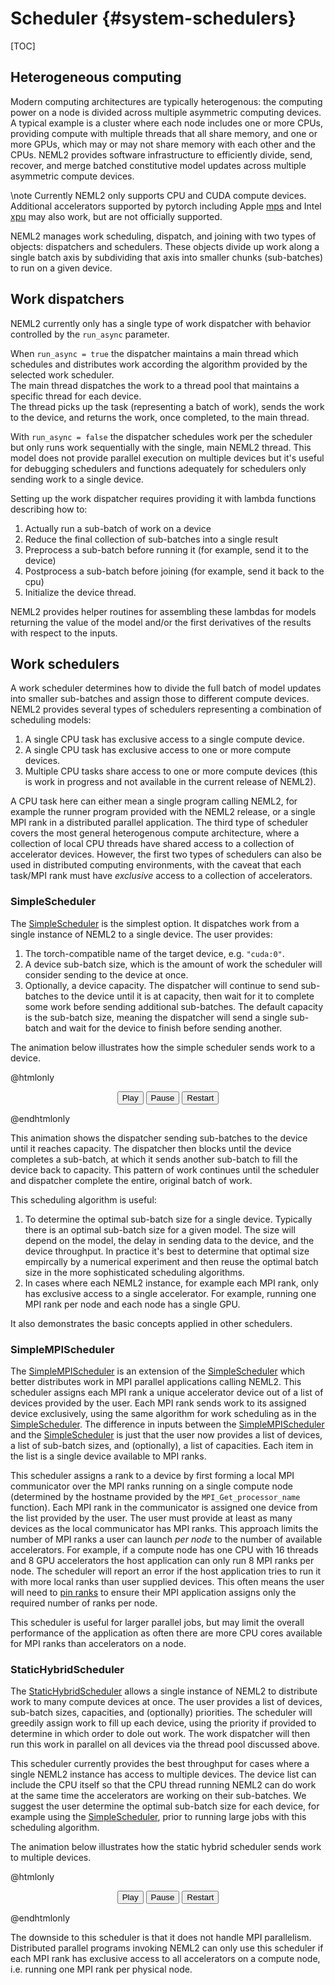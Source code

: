 # Scheduler {#system-schedulers}

[TOC]

## Heterogeneous computing

Modern computing architectures are typically heterogenous: the computing power on a node is divided across multiple asymmetric computing devices.  A typical example is a cluster where each node includes one or more CPUs, providing compute with multiple threads that all share memory, and one or more GPUs, which may or may not share memory with each other and the CPUs.  NEML2 provides software infrastructure to efficiently divide, send, recover, and merge batched constitutive model updates across multiple asymmetric compute devices.

\note
Currently NEML2 only supports CPU and CUDA compute devices.  Additional accelerators supported by pytorch including Apple [mps](https://pytorch.org/docs/stable/mps.html) and Intel [xpu](https://pytorch.org/docs/stable/xpu.html) may also work, but are not officially supported.

NEML2 manages work scheduling, dispatch, and joining with two types of objects: dispatchers and schedulers.  These objects divide up work along a single batch axis by subdividing that axis into smaller chunks (sub-batches) to run on a given device.

## Work dispatchers

NEML2 currently only has a single type of work dispatcher with behavior controlled by the `run_async` parameter.

When `run_async = true` the dispatcher maintains a main thread which schedules and distributes work according the algorithm provided by the selected work scheduler.  
The main thread dispatches the work to a thread pool that maintains a specific thread for each device.  
The thread picks up the task (representing a batch of work), sends the work to the device, and returns the work, once completed, to the main thread.

With `run_async = false` the dispatcher schedules work per the scheduler but only runs work sequentially with the single, main NEML2 thread.  This model does not provide parallel execution on multiple devices but it's useful for debugging schedulers and functions adequately for schedulers only sending work to a single device.

Setting up the work dispatcher requires providing it with lambda functions describing how to:
1. Actually run a sub-batch of work on a device
2. Reduce the final collection of sub-batches into a single result
3. Preprocess a sub-batch before running it (for example, send it to the device)
4. Postprocess a sub-batch before joining (for example, send it back to the cpu)
5. Initialize the device thread.

NEML2 provides helper routines for assembling these lambdas for models returning the value of the model and/or the first derivatives of the results with respect to the inputs.

## Work schedulers

A work scheduler determines how to divide the full batch of model updates into smaller sub-batches and assign those to different compute devices.  NEML2 provides several types of schedulers representing a combination of scheduling models:
1. A single CPU task has exclusive access to a single compute device.
2. A single CPU task has exclusive access to one or more compute devices.
3. Multiple CPU tasks share access to one or more compute devices (this is work in progress and not available in the current release of NEML2).

A CPU task here can either mean a single program calling NEML2, for example the runner program provided with the NEML2 release, or a single MPI rank in a distributed parallel application.  The third type of scheduler covers the most general heterogenous compute architecture, where a collection of local CPU threads have shared access to a collection of accelerator devices.  However, the first two types of schedulers can also be used in distributed computing environments, with the caveat that each task/MPI rank must have *exclusive* access to a collection of accelerators.

### SimpleScheduler

The [SimpleScheduler](#simplescheduler) is the simplest option.  It dispatches work from a single instance of NEML2 to a single device.  The user provides:
1. The torch-compatible name of the target device, e.g. `"cuda:0"`.
2. A device sub-batch size, which is the amount of work the scheduler will consider sending to the device at once.
3. Optionally, a device capacity.  The dispatcher will continue to send sub-batches to the device until it is at capacity, then wait for it to complete some work before sending additional sub-batches.  The default capacity is the sub-batch size, meaning the dispatcher will send a single sub-batch and wait for the device to finish before sending another.

The animation below illustrates how the simple scheduler sends work to a device.

@htmlonly

<div class="simple-scheduler-demo" style="width:95%"></div>
<div class="simple-scheduler-controls" style="text-align:center">
  <button class="play btn">Play</button>
  <button class="pause btn">Pause</button>
  <button class="restart btn">Restart</button>
</div>

@endhtmlonly

This animation shows the dispatcher sending sub-batches to the device until it reaches capacity.  The dispatcher then blocks until the device completes a sub-batch, at which it sends another sub-batch to fill the device back to capacity.  This pattern of work continues until the scheduler and dispatcher complete the entire, original batch of work.

This scheduling algorithm is useful:
1. To determine the optimal sub-batch size for a single device.  Typically there is an optimal sub-batch size for a given model.  The size will depend on the model, the delay in sending data to the device, and the device throughput.  In practice it's best to determine that optimal size empircally by a numerical experiment and then reuse the optimal batch size in the more sophisticated scheduling algorithms.
2. In cases where each NEML2 instance, for example each MPI rank, only has exclusive access to a single accelerator.  For example, running one MPI rank per node and each node has a single GPU.

It also demonstrates the basic concepts applied in other schedulers.

### SimpleMPIScheduler

The [SimpleMPIScheduler](#simplempischeduler) is an extension of the [SimpleScheduler](#simplescheduler) which better distributes work in MPI parallel applications calling NEML2.
This scheduler assigns each MPI rank a unique accelerator device out of a list of devices provided by the user.  Each MPI rank sends work to its assigned device exclusively, using the same algorithm for work scheduling as in the [SimpleScheduler](#simplescheduler).  The difference in inputs between the [SimpleMPIScheduler](#simplempischeduler) and the [SimpleScheduler](#simplescheduler) is just that the user now provides a list of devices, a list of sub-batch sizes, and (optionally), a list of capacities.  Each item in the list is a single device available to MPI ranks.

This scheduler assigns a rank to a device by first forming a local MPI communicator over the MPI ranks running on a single compute node (determined by the hostname provided by the `MPI_Get_processor_name` function).  Each MPI rank in the communicator is assigned one device from the list provided by the user.  The user must provide at least as many devices as the local communicator has MPI ranks.  This approach limits the number of MPI ranks a user can launch *per node* to the number of available accelerators.  For example, if a compute node has one CPU with 16 threads and 8 GPU accelerators the host application can only run 8 MPI ranks per node.  The scheduler will report an error if the host application tries to run it with more local ranks than user supplied devices.  This often means the user will need to [pin ranks](https://hpc-wiki.info/hpc/Binding/Pinning) to ensure their MPI application assigns only the required number of ranks per node.

This scheduler is useful for larger parallel jobs, but may limit the overall performance of the application as often there are more CPU cores available for MPI ranks than accelerators on a node.

### StaticHybridScheduler

The [StaticHybridScheduler](#statichybridscheduler) allows a single instance of NEML2 to distribute work to many compute devices at once.  The user provides a list of devices, sub-batch sizes, capacities, and (optionally) priorities.  The scheduler will greedily assign work to fill up each device, using the priority if provided to determine in which order to dole out work.  The work dispatcher will then run this work in parallel on all devices via the thread pool discussed above.

This scheduler currently provides the best throughput for cases where a single NEML2 instance has access to multiple devices.  The device list can include the CPU itself so that the CPU thread running NEML2 can do work at the same time the accelerators are working on their sub-batches.  We suggest the user determine the optimal sub-batch size for each device, for example using the [SimpleScheduler](#simplescheduler), prior to running large jobs with this scheduling algorithm.

The animation below illustrates how the static hybrid scheduler sends work to multiple devices.

@htmlonly

<div class="static-hybrid-scheduler-demo" style="width:95%"></div>
<div class="static-hybrid-scheduler-controls" style="text-align:center">
  <button class="play btn">Play</button>
  <button class="pause btn">Pause</button>
  <button class="restart btn">Restart</button>
</div>

@endhtmlonly

The downside to this scheduler is that it does not handle MPI parallelism.  Distributed parallel programs invoking NEML2 can only use this scheduler if each MPI rank has exclusive access to all accelerators on a compute node, i.e. running one MPI rank per physical node.

